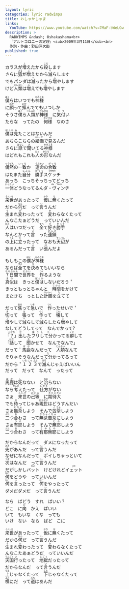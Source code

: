 ```yaml
---
layout: lyric
categories: lyric radwimps
title: おしゃかしゃま
links:
  YouTube: https://www.youtube.com/watch?v=7MaF-bWeLGw
description: >
  RADWIMPS &ndash; Oshakashama<br>
  「アルトコロニーの定理」<sub>2009年3月11日</sub><br>
  作詞・作曲：野田洋次郎
published: true
---
```


カラスが<ruby><rb>増</rb><rt>ふ</rt></ruby>えたから<ruby><rb>殺</rb><rt>ころ</rt></ruby>します<br>
さらに<ruby><rb>猿</rb><rt>さる</rt></ruby>が<ruby><rb>増</rb><rt>ふ</rt></ruby>えたから<ruby><rb>減</rb><rt>へ</rt></ruby>らします<br>
でもパンダは<ruby><rb>減</rb><rt>へ</rt></ruby>ったから<ruby><rb>増</rb><rt>ふ</rt></ruby>やします<br>
けど<ruby><rb>人類</rb><rt>じんるい</rt></ruby>は<ruby><rb>増</rb><rt>ふ</rt></ruby>えても<ruby><rb>増</rb><rt>ふ</rt></ruby>やします<br>

<ruby><rb>僕</rb><rt>ぼく</rt></ruby>らはいつでも<ruby><rb>神様</rb><rt>かみさま</rt></ruby><br>
に<ruby><rb>願</rb><rt>ねが</rt></ruby>って<ruby><rb>拝</rb><rt>おが</rt></ruby>んでてもいつしか<br>
そうさ<ruby><rb>僕</rb><rt>ぼく</rt></ruby>ら<ruby><rb>人類</rb><rt>じんるい</rt></ruby>が<ruby><rb>神様</rb><rt>かみさま</rt></ruby>　に<ruby><rb>気付</rb><rt>きづ</rt></ruby>い<br>
たらな　ってたの　<ruby><rb>何様</rb><rt>なにさま</rt></ruby>　なのさ<br>

<ruby><rb>僕は</rb><rt>ぼっか</rt></ruby><ruby><rb>見</rb><rt>み</rt></ruby>たことはないんだ<br>
あちらこちらの<ruby><rb>絵画</rb><rt>かい&ensp;が&ensp;</rt></ruby>で<ruby><rb>見</rb><rt>み</rt></ruby>るんだ<br>
さらに<ruby><rb>話</rb><rt>はなし</rt></ruby>で<ruby><rb>聞</rb><rt>き</rt></ruby>いてる<ruby><rb>神様</rb><rt>かみさま</rt></ruby><br>
はどれもこれも<ruby><rb>人</rb><rt>ひと</rt></ruby>の<ruby><rb>形</rb><rt>かたち</rt></ruby>なんだ<br>

<ruby><rb>偶然</rb><rt>ぐうぜん</rt></ruby>の<ruby><rb>一致</rb><rt>いっち</rt></ruby>か　<ruby><rb>運命</rb><rt>うんめい</rt></ruby>の<ruby><rb>合致</rb><rt>がっち</rt></ruby><br>
はたまた<ruby><rb>自分</rb><rt>じぶん</rt></ruby>　<ruby><rb>勝手</rb><rt>がって</rt></ruby><ruby><rb>スケッチ</rb><rt>Sketch</rt></ruby><br>
あっち　こっちそっちってどっち<br>
<ruby><rb>一体</rb><rt>いったい</rt></ruby>どうなってるん<ruby><rb>ダ・ヴィンチ</rb><rt>da&ensp;&middot;&ensp;Vinci</rt></ruby><br>

<ruby><rb>来世</rb><rt>らいせ</rt></ruby>があったって　<ruby><rb>仮</rb><rt>かり</rt></ruby>に<ruby><rb>無</rb><rt>な</rt></ruby>くたって<br>
だから<ruby><rb>何</rb><rt>なん</rt></ruby>だ　って<ruby><rb>言</rb><rt>い</rt></ruby>うんだ<br>
<ruby><rb>生</rb><rt>う</rt></ruby>まれ<ruby><rb>変</rb><rt>か</rt></ruby>わったって　<ruby><rb>変</rb><rt>か</rt></ruby>わらなくたって<br>
んなこたぁどうだ　っていいんだ<br>
<ruby><rb>人</rb><rt>ひと</rt></ruby>はいつだって　<ruby><rb>全</rb><rt>すべ</rt></ruby>て<ruby><rb>好</rb><rt>す</rt></ruby>き<ruby><rb>勝手</rb><rt>かって</rt></ruby><br>
なんとかって<ruby><rb>言</rb><rt>い</rt></ruby>　った<ruby><rb>連鎖</rb><rt>れんさ</rt></ruby><br>
の<ruby><rb>上</rb><rt>うえ</rt></ruby>に<ruby><rb>立</rb><rt>た</rt></ruby>ったって　なおも<ruby><rb>天辺</rb><rt>てっぺん</rt></ruby>が<br>
あるんだって<ruby><rb>言</rb><rt>い</rt></ruby>　い<ruby><rb>張</rb><rt>は</rt></ruby>んだよ<br>

もしもこの<ruby><rb>僕</rb><rt>ぼく</rt></ruby>が<ruby><rb>神様</rb><rt>かみさま</rt></ruby><br>
ならば<ruby><rb>全</rb><rt>すべ</rt></ruby>てを<ruby><rb>決</rb><rt>き</rt></ruby>めてもいいなら<br>
<ruby><rb>７日間</rb><rt>なのかかん</rt></ruby>で<ruby><rb>世界</rb><rt>せかい</rt></ruby>を　<ruby><rb>作</rb><rt>つく</rt></ruby>るような<br>
<ruby><rb>真似</rb><rt>まね</rt></ruby>は　きっと<ruby><rb>僕は</rb><rt>ぼっか</rt></ruby>しないだろう＇<br>
きっともっとちゃんと　<ruby><rb>時間</rb><rt>じかん</rt></ruby>をかけて<br>
またきち　っとした<ruby><rb>計画</rb><rt>けいかく</rt></ruby>を<ruby><rb>立</rb><rt>た</rt></ruby>てて<br>

だって<ruby><rb>焦</rb><rt>あせ</rt></ruby>って<ruby><rb>急</rb><rt>いそ</rt></ruby>いで　<ruby><rb>作</rb><rt>つく</rt></ruby>ったせいで＇<br>
<ruby><rb>切</rb><rt>き</rt></ruby>って　<ruby><rb>張</rb><rt>は</rt></ruby>って　<ruby><rb>作</rb><rt>つく</rt></ruby>って　<ruby><rb>壊</rb><rt>こわ</rt></ruby>して<br>
<ruby><rb>増</rb><rt>ふ</rt></ruby>やして<ruby><rb>減</rb><rt>へ</rt></ruby>らして<ruby><rb>減</rb><rt>へ</rt></ruby>らしたら<ruby><rb>増</rb><rt>ふ</rt></ruby>やして<br>
なしてどうしてって　なんでかって?<br>
「<ruby><rb>？</rb><rt>はてな</rt></ruby>」<ruby><rb>出</rb><rt>だ</rt></ruby>した<ruby><rb>フリ</rb><rt>振り</rt>し<rt>し</rt><rb>て分</rb><rt>た</rt></ruby>かってる<ruby><rb>癖</rb><rt>くせ</rt></ruby>して<br>
「<ruby><rb>話</rb><rt>はな</rt></ruby>して　<ruby><rb>聞</rb><rt>き</rt></ruby>かせて　なんでなんで」<br>だって＇<ruby><rb>馬鹿</rb><rt>ばか</rt></ruby>なんだって　<ruby><rb>人類</rb><rt>じんるい</rt></ruby>なんて<br>そりゃそうなんだっ<ruby><rb>て分</rb><rt>た</rt></ruby>かってるって<br>だから＇<ruby><rb>１ ２ ３</rb><rt>いち にっ さん</rt></ruby>で<ruby><rb>滅</rb><rt>ほろ</rt></ruby>んじゃえばいいん<br>だって　だって　なんて　ったって<br>

<ruby><rb>馬鹿</rb><rt>ばか</rt></ruby>は<ruby><rb>死</rb><rt>し</rt></ruby>なない　と<ruby><rb>治</rb><rt>なお</rt></ruby>らない<br>
なら<ruby><rb>考</rb><rt>かんが</rt></ruby>えたって　<ruby><rb>仕方</rb><rt>しかた</rt></ruby>がない<br>
さぁ　<ruby><rb>来世</rb><rt>らいせ</rt></ruby>の<ruby><rb>己等</rb><rt>おいら</rt></ruby>　に<ruby><rb>期待</rb><rt>きたい</rt></ruby><ruby><rb>大</rb><rt>だい</rt></ruby><br>
でも<ruby><rb>待</rb><rt>ま</rt></ruby>ってじゃあ<ruby><rb>現世</rb><rt>げんせい</rt></ruby>はどうすんだい<br>
さぁ<ruby><rb>無茶</rb><rt>むちゃ</rt></ruby>しよう　そんで<ruby><rb>苦</rb><rt>く</rt></ruby><ruby><rb>茶</rb><rt>ちゃ</rt></ruby>しよう<br>
<ruby><rb>二</rb><rt>ふた</rt></ruby>つ<ruby><rb>合</rb><rt>あ</rt></ruby>わさ　って<ruby><rb>無茶苦茶</rb><rt>むちゃくちゃ</rt></ruby>にしよう<br>
さぁ<ruby><rb>有耶</rb><rt>うや</rt></ruby>しよう　そんで<ruby><rb>無耶</rb><rt>むや</rt></ruby>しよう<br>
<ruby><rb>二</rb><rt>ふた</rt></ruby>つ<ruby><rb>合</rb><rt>あ</rt></ruby>わさ　って<ruby><rb>有耶無耶</rb><rt>うやむや</rt></ruby>にしよう<br>

だからなんだって　ダメになったって<br>
<ruby><rb>先</rb><rt>さき</rt></ruby>があんだ　って<ruby><rb>言</rb><rt>い</rt></ruby>うんだ<br>
なぜになんだって　ポイしちゃっといて<br>
<ruby><rb>次</rb><rt>つぎ</rt></ruby>はなんだ　って<ruby><rb>言</rb><rt>い</rt></ruby>うんだ<br>
だがしかし<ruby><rb>バット</rb><rt>but</rt></ruby>　けどけれど<ruby><rb>イェット</rb><rt>yet</rt></ruby><br>
<ruby><rb>何</rb><rt>なに</rt></ruby>をどうや　っていいんだ<br>
<ruby><rb>何</rb><rt>なに</rt></ruby>を<ruby><rb>言</rb><rt>い</rt></ruby>ったって　<ruby><rb>何</rb><rt>なに</rt></ruby>をやったって<br>
ダメだダメだ　って<ruby><rb>言</rb><rt>い</rt></ruby>うんだ<br>

なら　ばどう　すれ　ばいい？<br>
どこ　に<ruby><rb>向</rb><rt>む</rt></ruby>　かえ　ばいい<br>
いて　もいな　くな　っても<br>いけ　ない　なら　ばど　こに<br>

<ruby><rb>来世</rb><rt>らいせ</rt></ruby>があったって　<ruby><rb>仮</rb><rt>かり</rt></ruby>に<ruby><rb>無</rb><rt>な</rt></ruby>くたって<br>
だから<ruby><rb>何</rb><rt>なん</rt></ruby>だ　って<ruby><rb>言</rb><rt>い</rt></ruby>うんだ<br>
<ruby><rb>生</rb><rt>う</rt></ruby>まれ<ruby><rb>変</rb><rt>か</rt></ruby>わったって　<ruby><rb>変</rb><rt>か</rt></ruby>わらなくたって<br>
んなこたあぁどうだ　っていいんだ<br>
<ruby><rb>天国</rb><rt>てんごく</rt></ruby><ruby><rb>行</rb><rt>い</rt></ruby>ったって　<ruby><rb>地獄</rb><rt>じごく</rt></ruby>だったって<br>
だからなんだ　って<ruby><rb>言</rb><rt>い</rt></ruby>うんだ<br>
<ruby><rb>上</rb><rt>うえ</rt></ruby>じゃなくたって　<ruby><rb>下</rb><rt>した</rt></ruby>じゃなくたって<br>
<ruby><rb>横</rb><rt>よこ</rt></ruby>にだ　って<ruby><rb>道</rb><rt>みち</rt></ruby>はあんだ


